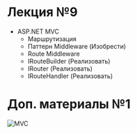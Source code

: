 # Лекция №9
 - ASP.NET MVC
   - Маршрутизация
   - Паттерн Middleware (Изобрести)
   - Route Middleware
   - IRouteBuilder (Реализовать)
   - IRouter (Реализовать)
   - IRouteHandler (Реализовать)
   
# Доп. материалы №1
![MVC](http://www.techbloginterview.com/wp-content/uploads/2018/04/Screen-Shot-2018-04-14-at-10.37.30-PM.png "ASP.NET MVC .Net Core lifecycle ")
